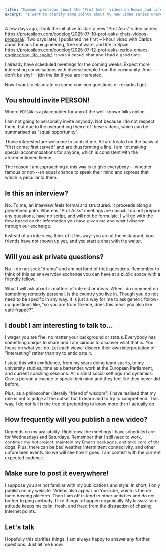 ```yaml
---
title: "Common questions about the 'Prot Asks' videos on Emacs and Life"
excerpt: "I want to clarify some points about my new video series where I talk to anybody about Emacs and life in general."
---
```


A few days ago, I took the initiative to start a new "Prot Asks" video
series: <https://protesilaos.com/codelog/2025-07-10-prot-asks-chats-videos-proposal/>.
Two days later, I published the first ~1-hour video with Carlos about
Emacs for engineering, free software, and life in Spain:
<https://protesilaos.com/codelog/2025-07-12-prot-asks-carlos-emacs-engineering-life-spain/>.
It was a casual chat and I had a good time.

I already have scheduled meetings for the coming weeks. Expect more
interesting conversations with diverse people from the community.
And---don't be shy!---join the list if you are interested.

Now I want to elaborate on some common questions or remarks I got.

## You should invite PERSON!

Where `PERSON` is a placeholder for any of the well-known folks
online.

I am not going to personally invite anybody. Not because I do not
respect them, but due to the overarching theme of these videos, which
can be summarised as "equal opportunity".

Those interested are welcome to contact me. All are treated on the
basis of "first come; first served" and are thus forming a line. I am
not making special accommodations for anyone, which is consistent with
the aforementioned theme.

The reason I am approaching it this way is to give everybody---whether
famous or not---an equal chance to speak their mind and express that
which is peculiar to them.

## Is this an interview?

No. To me, an interview feels formal and structured. It proceeds along
a predefined path. Whereas "Prot Asks" meetings are casual. I do not
prepare any questions, have no script, and will not be formulaic. I
will go with the flow based on the information you have given me and
what I discern through our exchange.

Instead of an interview, think of it this way: you are at the
restaurant, your friends have not shown up yet, and you start a chat
with the waiter.

## Will you ask private questions?

No. I do not seek "drama" and am not fond of trick questions. Remember
to think of this as an everyday exchange you can have at a public
space with a friendly fellow.

What I will ask about is matters of interest or ideas. When I do
comment on something remotely personal, is the country you live in.
Though you do not need to be specific in any way. It is just a way for
me to ask generic follow-up questions like, "so you are from Greece,
does this mean you also like café frappé?".

## I doubt I am interesting to talk to...

I wager you are fine, no matter your background or status. Everybody
has something unique to share and I am curious to discover what that
is. You focus on what you do. Let each viewer discern their own
interpretation of "interesting" rather than try to anticipate it.

I state this with confidence, from my years doing team sports, to my
university studies, time as a bartender, work at the European
Parliament, and current coaching sessions. All distinct social
settings and dynamics. Give a person a chance to speak their mind and
they feel like they never did before.

Plus, as a philosopher (literally "friend of wisdom") I have realised
that my role is not to judge at the outset but to learn and to try to
comprehend. This way, I do not fall in the trap of pretending to know
more than I actually do.

## How frequently will you publish a new video?

Depends on my availability. Right now, the meetings I have scheduled
are for Wednesdays and Saturdays. Remember that I still need to work,
continue my hut project, maintain my Emacs packages, and take care of
the dogs. Plus, there can be bad weather, intermittent connectivity,
and other unforeseen events. So we will see how it goes. I am content
with the current expected cadence.

## Make sure to post it everywhere!

I suppose you are not familiar with my publications and style. In
short, I only publish on my website. Videos also appear on YouTube,
which is the de facto hosting platform. Then I am off to tend to other
activities and do not bother to ping anybody. I like things to happen
organically. My laissez faire attitude keeps me calm, fresh, and freed
from the distraction of chasing Internet points.

## Let's talk

Hopefully this clarifies things. I am always happy to answer any
further questions. Just let me know.
